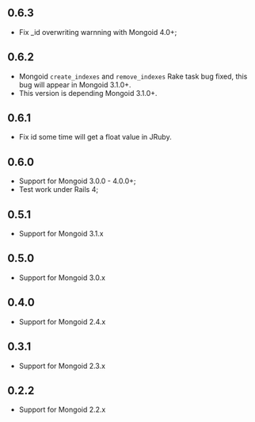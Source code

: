 ## 0.6.3

* Fix _id overwriting warnning with Mongoid 4.0+;

## 0.6.2

* Mongoid `create_indexes` and `remove_indexes` Rake task bug fixed, this bug will appear in Mongoid 3.1.0+.
* This version is depending Mongoid 3.1.0+.

## 0.6.1

* Fix id some time will get a float value in JRuby.

## 0.6.0

* Support for Mongoid 3.0.0 - 4.0.0+;
* Test work under Rails 4;

## 0.5.1

* Support for Mongoid 3.1.x

## 0.5.0

* Support for Mongoid 3.0.x

## 0.4.0

* Support for Mongoid 2.4.x

## 0.3.1

* Support for Mongoid 2.3.x

## 0.2.2

* Support for Mongoid 2.2.x
